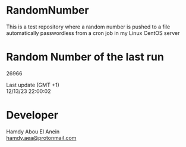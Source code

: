 # RandomNumber    
This is a test repository where a random number is pushed to a file automatically passwordless from a cron job in my Linux CentOS server    
# Random Number of the last run   
26966
      
Last update (GMT +1)    
12/13/23 22:00:02
# Developer    
Hamdy Abou El Anein   
hamdy.aea@protonmail.com
